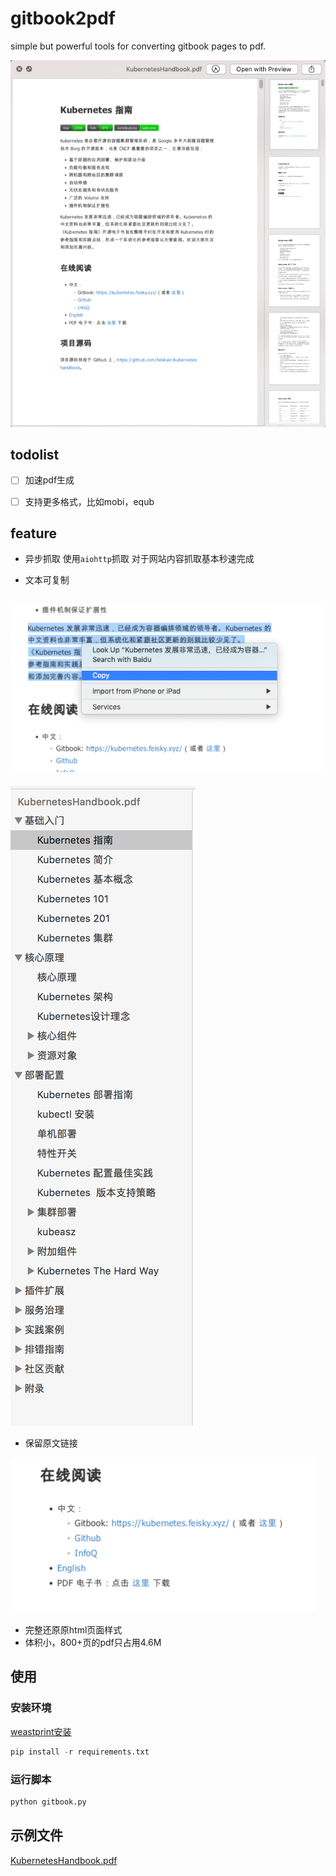 # gitbook2pdf

simple but powerful tools for converting gitbook pages to pdf.

![](./screenshots/cover.png)

## todolist

- [ ] 加速pdf生成
- [ ] 支持更多格式，比如mobi，equb


## feature
- 异步抓取
使用`aiohttp`抓取 
对于网站内容抓取基本秒速完成

- 文本可复制

![](./screenshots/copy-feature.png)
- 
![](./screenshots/index.png)

- 保留原文链接

![](./screenshots/link-feature.png)

- 完整还原原html页面样式
- 体积小，800+页的pdf只占用4.6M


## 使用

### 安装环境

[weastprint安装](https://weasyprint.readthedocs.io/en/latest/install.html#linux)
```python
pip install -r requirements.txt
```
### 运行脚本
```python
python gitbook.py
```

## 示例文件

[KubernetesHandbook.pdf](http://cdn1.xhyuan.co/KubernetesHandbook.pdf)
